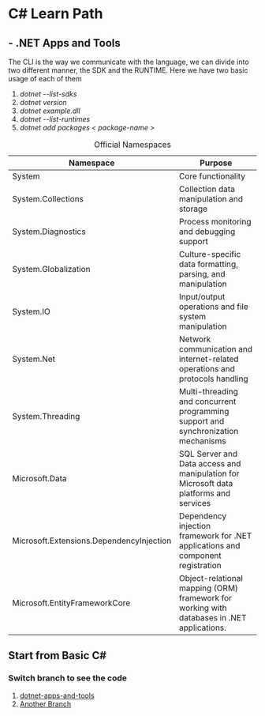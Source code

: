 # C# Learn Path

## -  .NET Apps and Tools
<p>The CLI is the way we communicate with the language, we can divide into two different manner, the SDK and the RUNTIME. Here we have two basic usage of each of them
</p>
<ol>
    <li><i>dotnet --list-sdks</i></li>
    <li> <i>dotnet version</i> </li>
    <li><i>dotnet example.dll</i></li>
    <li><i>dotnet --list-runtimes</i></li>
    <li><i>dotnet add packages < package-name ></i></li>
</ol>

<table>
  <caption>Official Namespaces</caption>
  <thead>
    <tr>
      <th>Namespace</th>
      <th>Purpose</th>
    </tr>
  </thead>
  <tbody>
    <tr>
      <td>System</td>
      <td>Core functionality</td>
    </tr>
    <tr>
      <td>System.Collections</td>
      <td>Collection data manipulation and storage</td>
    </tr>
    <tr>
      <td>System.Diagnostics</td>
      <td>Process monitoring and debugging support</td>
    </tr>
    <tr>
      <td>System.Globalization</td>
      <td>Culture-specific data formatting, parsing, and manipulation</td>
    </tr>
    <tr>
      <td>System.IO</td>
      <td>Input/output operations and file system manipulation</td>
    </tr>
    <tr>
      <td>System.Net</td>
      <td>Network communication and internet-related operations and protocols handling</td>
    </tr>
    <tr>
      <td>System.Threading</td>
      <td>Multi-threading and concurrent programming support and synchronization mechanisms</td>
    </tr>
    <tr>
      <td>Microsoft.Data</td>
      <td>SQL Server and Data access and manipulation for Microsoft data platforms and services</td>
    </tr>
    <tr>
      <td>Microsoft.Extensions.DependencyInjection</td>
      <td>Dependency injection framework for .NET applications and component registration</td>
    </tr>
    <tr>
      <td>Microsoft.EntityFrameworkCore</td>
      <td>Object-relational mapping (ORM) framework for working with databases in .NET applications.</td>
    </tr>
  </tbody>
</table>

## Start from Basic C#
### Switch branch to see the code

1. [dotnet-apps-and-tools](../../tree/dotnet-apps-and-tools)
2. [Another Branch](../../tree/another-branch)
